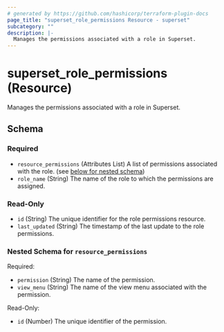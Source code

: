 ```yaml
---
# generated by https://github.com/hashicorp/terraform-plugin-docs
page_title: "superset_role_permissions Resource - superset"
subcategory: ""
description: |-
  Manages the permissions associated with a role in Superset.
---
```


# superset_role_permissions (Resource)

Manages the permissions associated with a role in Superset.



<!-- schema generated by tfplugindocs -->
## Schema

### Required

- `resource_permissions` (Attributes List) A list of permissions associated with the role. (see [below for nested schema](#nestedatt--resource_permissions))
- `role_name` (String) The name of the role to which the permissions are assigned.

### Read-Only

- `id` (String) The unique identifier for the role permissions resource.
- `last_updated` (String) The timestamp of the last update to the role permissions.

<a id="nestedatt--resource_permissions"></a>
### Nested Schema for `resource_permissions`

Required:

- `permission` (String) The name of the permission.
- `view_menu` (String) The name of the view menu associated with the permission.

Read-Only:

- `id` (Number) The unique identifier of the permission.
